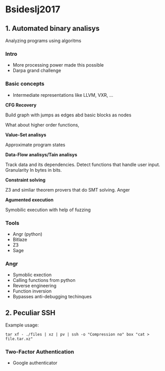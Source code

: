 # Bsideslj2017

## 1. Automated binary analisys

Analyzing programs using algoritms

### Intro

- More processing power made this possible
- Darpa grand challenge

### Basic concepts

- Intermediate representations like LLVM, VXR, ...

**CFG Recovery**

Build graph with jumps as edges abd basic blocks as nodes

What about higher order functions, 

**Value-Set analisys**

Approximate program states

**Data-Flow analisys/Tain analisys**

Track data and its dependencies. Detect functions that handle user input.
Granularity In bytes in bits.

**Constraint solving**

Z3 and simliar theorem provers that do SMT solving. Anger

**Agumented execution**

Symobilic execution with help of fuzzing

### Tools

- Angr (python)
- Bitlaze
- Z3
- Sage

### Angr

- Symoblic exection
- Calling functions from python
- Reverse engineering
- Function inversion
- Bypasses anti-debugging techinques

## 2. Peculiar SSH

Example usage:

```
tar xf - ./files | xz | pv | ssh -o "Compression no" box "cat > file.tar.xz"
```

### Two-Factor Authentication

- Google authenticator
